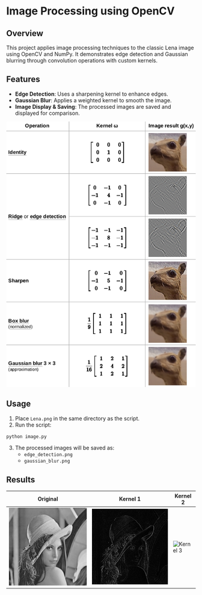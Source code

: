 # Image Processing using OpenCV

## Overview
This project applies image processing techniques to the classic Lena image using OpenCV and NumPy. It demonstrates edge detection and Gaussian blurring through convolution operations with custom kernels.

## Features
- **Edge Detection**: Uses a sharpening kernel to enhance edges.
- **Gaussian Blur**: Applies a weighted kernel to smooth the image.
- **Image Display & Saving**: The processed images are saved and displayed for comparison.

![Other Kernels](images/kernels.png)

## Usage
1. Place `Lena.png` in the same directory as the script.
2. Run the script:

```bash
python image.py
```
3. The processed images will be saved as:
   - `edge_detection.png`
   - `gaussian_blur.png`

## Results
| Original | Kernel 1 | Kernel 2 |
|----------|----------|----------|
| ![Original](images/Lena.png) | ![Kernel 2](images/edge_detection.png) | ![Kernel 3](images/gaussian_blur.png) |


